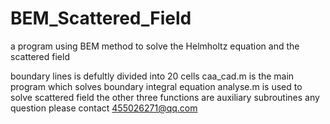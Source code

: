 # BEM_Scattered_Field
a program using BEM method to solve the Helmholtz equation and the scattered field

boundary lines is defultly divided into 20 cells
caa_cad.m is the main program which solves boundary integral equation
analyse.m is used to solve scattered field
the other three functions are auxiliary subroutines
any question please contact 455026271@qq.com
